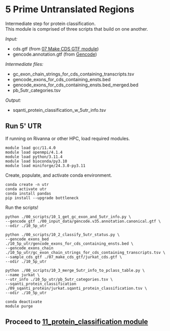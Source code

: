 # 5 Prime Untranslated Regions
Intermediate step for protein classification. <br />
This module is comprised of three scripts that build on one another. <br />

_Input:_ <br />
- cds.gtf (from [07 Make CDS GTF module](https://github.com/efwatts/LRP_Troubleshooting/tree/main/07_make_cds_gtf))
- gencode.annotation.gtf (from [Gencode](https://www.gencodegenes.org/))

_Intermediate files:_
- gc_exon_chain_strings_for_cds_containing_transcripts.tsv
- gencode_exons_for_cds_containing_ensts.bed
- gencode_exons_for_cds_containing_ensts.bed_merged.bed
- pb_5utr_categories.tsv

_Output:_
- sqanti_protein_classification_w_5utr_info.tsv

## Run 5' UTR
If running on Rivanna or other HPC, load required modules.
```
module load gcc/11.4.0  
module load openmpi/4.1.4
module load python/3.11.4
module load bioconda/py3.10
module load miniforge/24.3.0-py3.11
```
Create, populate, and activate conda environment. <br />
```
conda create -n utr
conda activate utr
conda install pandas
pip install --upgrade bottleneck
```
Run the scripts!
```
python ./00_scripts/10_1_get_gc_exon_and_5utr_info.py \
--gencode_gtf ./00_input_data/gencode.v35.annotation.canonical.gtf \
--odir ./10_5p_utr

python ./00_scripts/10_2_classify_5utr_status.py \
--gencode_exons_bed ./10_5p_utr/gencode_exons_for_cds_containing_ensts.bed \
--gencode_exons_chain ./10_5p_utr/gc_exon_chain_strings_for_cds_containing_transcripts.tsv \
--sample_cds_gtf ./07_make_cds_gtf/jurkat_cds.gtf \
--odir ./10_5p_utr 

python ./00_scripts/10_3_merge_5utr_info_to_pclass_table.py \
--name jurkat \
--utr_info ./10_5p_utr/pb_5utr_categories.tsv \
--sqanti_protein_classification ./09_sqanti_protein/jurkat.sqanti_protein_classification.tsv \
--odir ./10_5p_utr

conda deactivate
module purge
```

## Proceed to [11_protein_classification module](https://github.com/efwatts/LRP_Troubleshooting/tree/main/11_protein_classification)
